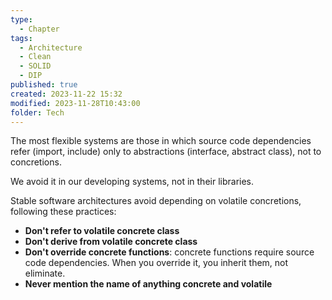 ```yaml
---
type:
  - Chapter
tags:
  - Architecture
  - Clean
  - SOLID
  - DIP
published: true
created: 2023-11-22 15:32
modified: 2023-11-28T10:43:00
folder: Tech
---
```

The most flexible systems are those in which source code dependencies refer (import, include) only to abstractions (interface, abstract class), not to concretions.

We avoid it in our developing systems, not in their libraries.

Stable software architectures avoid depending on volatile concretions, following these practices:

- **Don't refer to volatile concrete class**
- **Don't derive from volatile concrete class**
- **Don't override concrete functions**: concrete functions require source code dependencies. When you override it, you inherit them, not eliminate.
- **Never mention the name of anything concrete and volatile**






